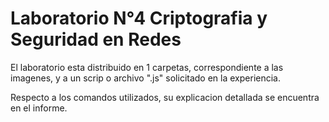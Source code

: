 # Laboratorio N°4 Criptografia y Seguridad en Redes #

El laboratorio esta distribuido en 1 carpetas, correspondiente a las imagenes, y a un scrip o archivo ".js" solicitado en la experiencia.

Respecto a los comandos utilizados, su explicacion detallada se encuentra en el informe.